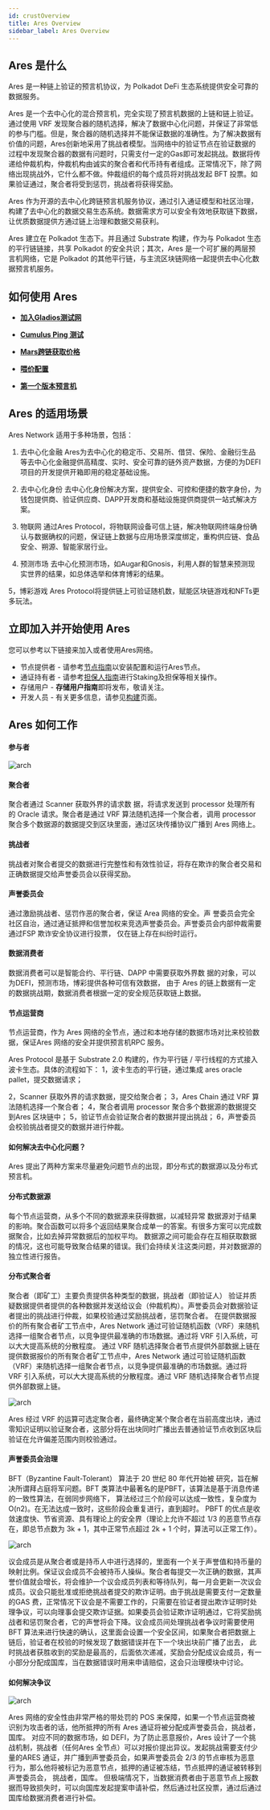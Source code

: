 ```yaml
---
id: crustOverview
title: Ares Overview
sidebar_label: Ares Overview
---
```


## Ares 是什么

Ares 是一种链上验证的预言机协议，为 Polkadot DeFi 生态系统提供安全可靠的数据服务。

Ares 是一个去中心化的混合预言机，完全实现了预言机数据的上链和链上验证。通过使用 VRF 发现聚合器的随机选择，解决了数据中心化问题，并保证了非常低的参与门槛。但是，聚合器的随机选择并不能保证数据的准确性。为了解决数据有价值的问题，Ares创新地采用了挑战者模型。当网络中的验证节点在验证数据的过程中发现聚合器的数据有问题时，只需支付一定的Gas即可发起挑战。数据将传递给仲裁机构，仲裁机构由诚实的聚合者和代币持有者组成。正常情况下，除了网络出现挑战外，它什么都不做。仲裁组织的每个成员将对挑战发起 BFT 投票。如果验证通过，聚合者将受到惩罚，挑战者将获得奖励。

Ares 作为开源的去中心化跨链预言机服务协议，通过引入通证模型和社区治理，构建了去中心化的数据交易生态系统。数据需求方可以安全有效地获取链下数据，让优质数据提供方通过链上治理和数据交易获利。

Ares 建立在 Polkadot 生态下。并且通过 Substrate 构建，作为与 Polkadot 生态的平行链链接，共享 Polkadot 的安全共识；其次，Ares 是一个可扩展的两层预言机网络，它是 Polkadot 的其他平行链，与主流区块链网络一起提供去中心化数据预言机服务。

## 如何使用 Ares

* **[加入Gladios测试网](gladios-cn.md)**
  
* **[Cumulus Ping 测试](cumulus%20ping_cn.md)**
  
* **[Mars跨链获取价格](mars_getprice.md)**
  
* **[喂价配置](gladios-cn.md)**

* **[第一个版本预言机](first_oracle_impl_cn.md)**

## Ares 的适用场景

Ares Network 适用于多种场景，包括：

1. 去中心化金融
Ares为去中心化的稳定币、交易所、借贷、保险、金融衍生品等去中心化金融提供高精度、实时、安全可靠的链外资产数据，方便的为DEFI项目的开发提供开箱即用的稳定基础设施。

2. 去中心化身份
去中心化身份解决方案，提供安全、可控和便捷的数字身份，为钱包提供商、验证供应商、DAPP开发商和基础设施提供商提供一站式解决方案。

3. 物联网
通过Ares Protocol，将物联网设备可信上链，解决物联网终端身份确认与数据确权的问题，保证链上数据与应用场景深度绑定，重构供应链、食品安全、朔源、智能家居行业。

4. 预测市场
去中心化预测市场，如Augar和Gnosis，利用人群的智慧来预测现实世界的结果，如总体选举和体育博彩的结果。

5，博彩游戏
Ares Protocol将提供链上可验证随机数，赋能区块链游戏和NFTs更多玩法。


## 立即加入并开始使用 Ares

您可以参考以下链接来加入或者使用Ares网络。

- 节点提供者 - 请参考[节点指南](node-overview.md)以安装配置和运行Ares节点。
- 通证持有者 - 请参考[担保人指南](guarantor-guidance.md)进行Staking及担保等相关操作。
- 存储用户 - **存储用户指南**即将发布，敬请关注。
- 开发人员 - 有关更多信息，请参见[构建](build-getting-started.md)页面。

## Ares 如何工作

#### 参与者

![arch](https://github.com/aresprotocols/documentation/blob/master/assets/img/arch.png?raw=true)

#### 聚合者
聚合者通过 Scanner 获取外界的请求数 据，将请求发送到 
processor 处理所有的 Oracle 请求。聚合者是通过 VRF 算法随机选择一个聚合者，调用 processor 聚合多个数据源的数据提交到区块里面，通过区块传播协议广播到 Ares 网络上。
#### 挑战者
挑战者对聚合者提交的数据进行完整性和有效性验证，将存在欺诈的聚合者交易和正确数据提交给声誉委员会以获得奖励。
#### 声誉委员会
通过激励挑战者、惩罚作恶的聚合者，保证 Area 网络的安全。声
誉委员会完全社区自治，通过通证抵押和信誉加权来竞选声誉委员会。声誉委员会内部仲裁需要通过FSP 欺诈安全协议进行投票， 仅在链上存在纠纷时运行。
#### 数据消费者
数据消费者可以是智能合约、平行链、DAPP 中需要获取外界数
据的对象，可以为DEFI，预测市场，博彩提供各种可信有效数据， 由于 Ares 的链上数据有一定的数据挑战期，数据消费者根据一定的安全规范获取链上数据。
#### 节点运营商
节点运营商，作为 Ares 网络的全节点，通过和本地存储的数据市场对比来校验数据，保证Ares 网络的安全并提供预言机RPC 服务。

Ares Protocol 是基于 Substrate 2.0 构建的，作为平行链 / 平行线程的方式接入波卡生态。具体的流程如下：
1，波卡生态的平行链，通过集成 ares oracle pallet，提交数据请求；

2，Scanner 获取外界的请求数据，提交给聚合者；
3，Ares Chain 通过 VRF 算法随机选择一个聚合者；
4，聚合者调用 processor 聚合多个数据源的数据提交到Ares 区块链中；
5，验证节点会验证聚合者的数据并提出挑战；
6，声誉委员会校验挑战者提交的数据并进行仲裁。

#### 如何解决去中心化问题？
Ares 提出了两种方案来尽量避免问题节点的出现，即分布式的数据源以及分布式预言机。
#### 分布式数据源
每个节点运营商，从多个不同的数据源来获得数据，以减轻异常
数据源对于结果的影响。聚合函数可以将多个返回结果聚合成单一的答案。有很多方案可以完成数据聚合，比如去掉异常数据后的加权平均。
数据源之间可能会存在互相获取数据的情况，这也可能导致聚合结果的错误。我们会持续关注这类问题，并对数据源的独立性进行报告。
#### 分布式聚合者
聚合者（即矿工）主要负责提供各种类型的数据，挑战者（即验证人）
验证并质疑数据提供者提供的各种数据并发送给议会（仲裁机构）。声誉委员会对数据验证者提出的挑战进行仲裁，如果校验通过奖励挑战者，惩罚聚合者。
在提供数据报价的所有聚合者矿工节点中，Ares Network 通过可验证随机函数（VRF）来随机选择一组聚合者节点，以竞争提供最准确的市场数据。通过将 VRF 引入系统，可以大大提高系统的分散程度。
通过 VRF 随机选择聚合者节点提供外部数据上链在提供数据报价的所有聚合者矿工节点中，Ares Network 通过可验证随机函数
（VRF）来随机选择一组聚合者节点，以竞争提供最准确的市场数据。通过将 VRF 引入系统，可以大大提高系统的分散程度。通过 VRF 随机选择聚合者节点提供外部数据上链。

![arch](https://github.com/aresprotocols/documentation/blob/master/assets/img/vrf.png?raw=true)


Ares 经过 VRF 的运算可选定聚合者，最终确定某个聚合者在当前高度出块，通过零知识证明以验证聚合者，这部分将在出块同时广播出去普通验证节点收到区块后验证在允许偏差范围内则校验通过。

#### 声誉委员会治理
BFT（Byzantine Fault-Tolerant） 算法于 20 世纪 80 年代开始被
研究，旨在解决所谓拜占庭将军问题。BFT 类算法中最著名的是PBFT，该算法是基于消息传递的一致性算法，在弱同步网络下， 算法经过三个阶段可以达成一致性，复杂度为 O(n2)。在无法达成一致时，这些阶段会重复进行，直到超时。
PBFT 的优点是收敛速度快、节省资源、具有理论上的安全界（理论上允许不超过 1/3 的恶意节点存在，即总节点数为 3k + 1，其中正常节点超过 2k + 1 个时，算法可以正常工作）。

![arch](https://github.com/aresprotocols/documentation/blob/master/assets/img/bft.png?raw=true)

议会成员是从聚合者或是持币人中进行选择的，里面有一个关于声誉值和持币量的映射比例。保证议会成员不会被持币人操纵。聚合者每提交一次正确的数据，其声誉价值就会增长，将会维护一个议会成员列表和等待队列，每一月会更新一次议会成员。议会只能批准或拒绝挑战者提交的欺诈证明。由于挑战是需要支付一定数量的GAS 费，正常情况下议会是不需要工作的，只需要在验证者提出欺诈证明时处理争议，可以向理事会提交欺诈证据。如果委员会验证欺诈证明通过，它将奖励挑战者和惩罚聚合者，它的声誉将会下降。议会成员间处理挑战者争议时需要使用 BFT 算法来进行快速的确认，这里面会设置一个安全区间，如果聚合者把数据上链后，验证者在校验的时候发现了数据错误并在下一个块出块前广播了出去， 此时挑战者获胜收到的奖励是最高的，后面依次递减，奖励会分配成议会成员，有一小部分分配成国库，当在数据错误时用来申请赔偿，这会只治理模块中讨论。

#### 如何解决争议

![arch](https://github.com/aresprotocols/documentation/raw/master/assets/img/disputes.png?raw=true)

Ares 网络的安全性由非常严格的带处罚的 POS 来保障，如果一个节点运营商被识别为攻击者的话，他所抵押的所有 Ares 通证将被分配成声誉委员会，挑战者，国库。
对应不同的数据市场，如 DEFI，为了防止恶意报价，Ares 设计了一个挑战机制，挑战者（任何Ares 全节点）可以对报价提出异议。发起挑战需要支付少量的ARES 通证，并广播到声誉委员会，如果声誉委员会 2/3 的节点审核为恶意行为，那么他将被标记为恶意节点，抵押的通证被冻结，节点抵押的通证被转移到声誉委员会， 挑战者，国库。
但极端情况下，当数据消费者由于恶意节点上报数据而导致损失时，可以向国库发起提案申请补偿，然后通过社区投票，通过后通过国库给数据消费者进行补偿。